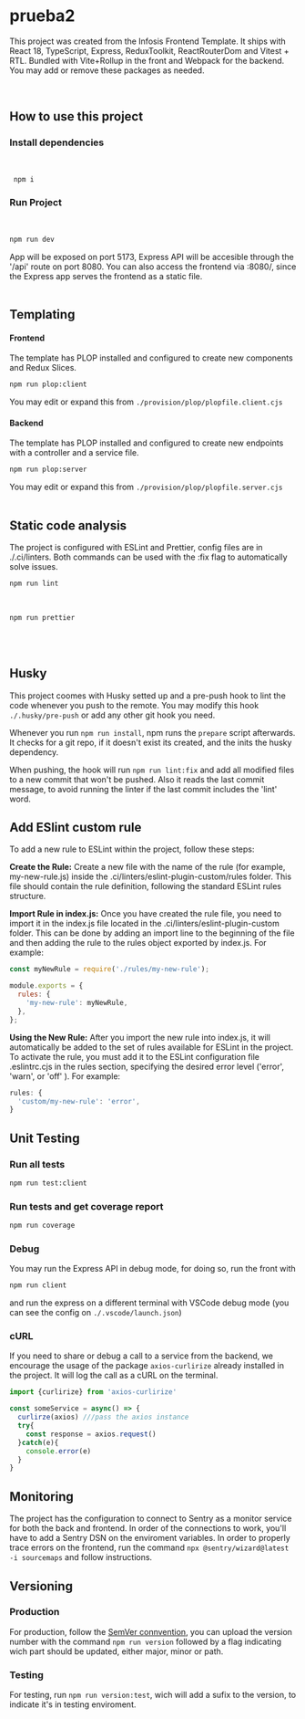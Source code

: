 # prueba2

This project was created from the Infosis Frontend Template. It ships with React 18, TypeScript, Express, ReduxToolkit, ReactRouterDom and Vitest + RTL. Bundled with Vite+Rollup in the front and Webpack for the backend. <br> You may add or remove these packages as needed.

<br>

## How to use this project


### Install dependencies

<br>

```bash
 npm i
```

### Run Project

<br>

```bash
npm run dev
```

App will be exposed on port 5173, Express API will be accesible through the '/api' route on port 8080. You can also access the frontend via :8080/, since the Express app serves the frontend as a static file.
<br>
<br>

## Templating

#### Frontend

The template has PLOP installed and configured to create new components and Redux Slices.

```bash
npm run plop:client
```

You may edit or expand this from `./provision/plop/plopfile.client.cjs`
<br>

#### Backend

The template has PLOP installed and configured to create new endpoints with a controller and a service file. 

```bash
npm run plop:server
```

You may edit or expand this from `./provision/plop/plopfile.server.cjs`
<br>
<br>

## Static code analysis


The project is configured with ESLint and Prettier, config files are in ./.ci/linters. Both commands can be used with the :fix flag to automatically solve issues. <br>

```bash
npm run lint
```

<br>

```bash
npm run prettier
```
<br>
<br>

## Husky 

This project coomes with Husky setted up and a pre-push hook to lint the code whenever you push to the remote. You may modify this hook `./.husky/pre-push` or add any other git hook you need.

Whenever you run `npm run install`, npm runs the `prepare` script afterwards. It checks for a git repo, if it doesn't exist its created, and the inits the husky dependency.

When pushing, the hook will run `npm run lint:fix` and add all modified files to a new commit that won't be pushed. Also it reads the last commit message, to avoid running the linter if the last commit includes the 'lint' word.

## Add ESlint custom rule

To add a new rule to ESLint within the project, follow these steps:

**Create the Rule:** Create a new file with the name of the rule (for example, my-new-rule.js) inside the .ci/linters/eslint-plugin-custom/rules folder. This file should contain the rule definition, following the standard ESLint rules structure.

**Import Rule in index.js:** Once you have created the rule file, you need to import it in the index.js file located in the .ci/linters/eslint-plugin-custom folder. This can be done by adding an import line to the beginning of the file and then adding the rule to the rules object exported by index.js. For example:

```js
const myNewRule = require('./rules/my-new-rule');

module.exports = {
  rules: {
    'my-new-rule': myNewRule,
  },
};
```

**Using the New Rule:** After you import the new rule into index.js, it will automatically be added to the set of rules available for ESLint in the project. To activate the rule, you must add it to the ESLint configuration file .eslintrc.cjs in the rules section, specifying the desired error level ('error', 'warn', or 'off' ). For example:

```js
rules: {
  'custom/my-new-rule': 'error',
} 
```

## Unit Testing

### Run all tests

```bash
npm run test:client
```

### Run tests and get coverage report

```bash
npm run coverage
```


### Debug

You may run the Express API in debug mode, for doing so, run the front with 

```bash
npm run client
```

and run the express on a different terminal with VSCode debug mode (you can see the config on `./.vscode/launch.json`)


### cURL

If you need to share or debug a call to a service from the backend, we encourage the usage of the package `axios-curlirize` already installed in the project. It will log the call as a cURL on the terminal.

```js
import {curlirize} from 'axios-curlirize'

const someService = async() => {
  curlirze(axios) ///pass the axios instance
  try{
    const response = axios.request()
  }catch(e){
    console.error(e)
  }
}
```

## Monitoring

The project has the configuration to connect to Sentry as a monitor service for both the back and frontend. In order of the connections to work, you'll have to add a Sentry DSN on the enviroment variables. In order to properly trace errors on the frontend, run the command ```npx @sentry/wizard@latest -i sourcemaps``` and follow instructions.


## Versioning

### Production

For production, follow the [SemVer connvention](https://semver.org/lang/es), you can upload the version number with the command `npm run version` followed by a flag indicating wich part should be updated, either major, minor or path.

### Testing 

For testing, run `npm run version:test`, wich will add a sufix to the version, to indicate it's in testing enviroment. 